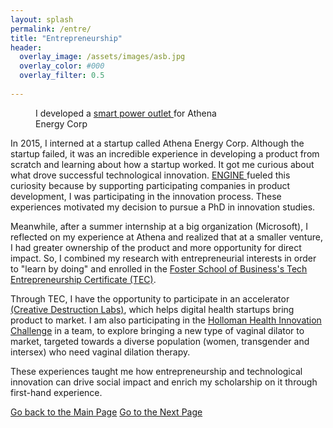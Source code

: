```yaml
---
layout: splash
permalink: /entre/
title: "Entrepreneurship"
header:
  overlay_image: /assets/images/asb.jpg
  overlay_color: #000
  overlay_filter: 0.5
  
---
```


<figure style="width: 300px" class="align-right">
  <img src="{{ site.url }}{{ site.baseurl }}/assets/images/entre_athena.JPG" alt="">
  <figcaption>I developed a <a href = "https://www.kickstarter.com/projects/1880021630/the-wired-outlet-energy-control-through-the-cloud?ref=discovery&term=Dimos%20Katsis">smart power outlet </a> for Athena Energy Corp</figcaption>
</figure>

In 2015, I interned at a startup called Athena Energy Corp. Although the startup failed, it was an incredible experience in developing a product from scratch and learning about how a startup worked. It got me curious about what drove successful technological innovation. <a href = "https://shruti-misra.github.io/husky100/engine/">ENGINE </a> fueled this curiosity because by supporting participating companies in product development, I was participating in the innovation process. These experiences motivated my decision to pursue a PhD in innovation studies.

Meanwhile, after a summer internship at a big organization (Microsoft), I reflected on my experience at Athena and realized that at a smaller venture, I had greater ownership of the product and more opportunity for direct impact. So, I combined my research with entrepreneurial interests in order to "learn by doing" and enrolled in the <a href = "https://foster.uw.edu/centers/buerk-ctr-entrepreneurship/entrepreneurship-certificate/">Foster School of Business's Tech Entrepreneurship Certificate (TEC)</a>. 

Through TEC, I have the opportunity to participate in an accelerator <a href = "https://www.creativedestructionlab.com/locations/seattle/">(Creative Destruction Labs)</a>, which helps digital health startups bring product to market. I am also participating in the <a href = "https://foster.uw.edu/centers/buerk-ctr-entrepreneurship/entrepreneurship-competitions/uw-health-innovation-challenge/">Holloman Health Innovation Challenge</a> in a team, to explore bringing a new type of vaginal dilator to market, targeted towards a diverse population (women, transgender and intersex) who need vaginal dilation therapy.

These experiences taught me how entrepreneurship and technological innovation can drive social impact and enrich my scholarship on it through first-hand experience.


<a href="https://shruti-misra.github.io/husky100/" class="btn btn--info">Go back to the Main Page</a>
<a href="https://shruti-misra.github.io/husky100/future/" class="btn btn--success">Go to the Next Page</a>
